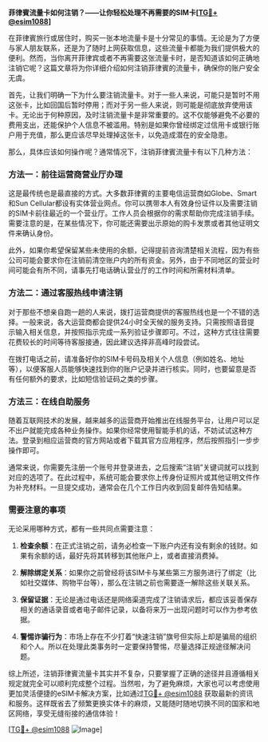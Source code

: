 **菲律賓流量卡如何注销？——让你轻松处理不再需要的SIM卡[[TG💪+ @esim1088](https://t.me/s/esim1088)]**

在菲律賓旅行或居住时，购买一张本地流量卡是十分常见的事情。无论是为了方便与家人朋友联系，还是为了随时上网获取信息，这些流量卡都能为我们提供极大的便利。然而，当你离开菲律宾或者不再需要这张流量卡时，是否知道该如何正确地注销它呢？这篇文章将为你详细介绍如何注销菲律賓的流量卡，确保你的账户安全无虞。

首先，让我们明确一下为什么要注销流量卡。对于一些人来说，可能只是暂时不用这张卡，比如回国后暂时停用；而对于另一些人来说，则可能是彻底放弃使用该卡。无论出于何种原因，及时注销流量卡是非常重要的。这不仅能够避免不必要的费用支出，还能保护个人信息不被滥用。特别是如果你曾经绑定过信用卡或银行账户用于充值，那么更应该尽早处理掉这张卡，以免造成潜在的安全隐患。

那么，具体应该如何操作呢？通常情况下，注销菲律賓流量卡有以下几种方法：

### 方法一：前往运营商营业厅办理

这是最传统也是最直接的方式。大多数菲律賓的主要电信运营商如Globe、Smart和Sun Cellular都设有实体营业网点。你可以携带本人有效身份证件以及需要注销的SIM卡前往最近的一个营业厅。工作人员会根据你的需求帮助你完成注销手续。需要注意的是，在某些情况下，你可能还需要出示原始的购卡发票或者其他证明文件来确认身份。

此外，如果你希望保留某些未使用的余额，记得提前咨询清楚相关流程，因为有些公司可能会要求你在注销前清空账户内的所有资金。另外，由于不同地区的营业时间可能会有所不同，请事先打电话确认营业厅的工作时间和所需材料清单。

### 方法二：通过客服热线申请注销

对于那些不想亲自跑一趟的人来说，拨打运营商提供的客服热线也是一个不错的选择。一般来说，各大运营商都会提供24小时全天候的服务支持。只需按照语音提示输入相关信息，并按照指示完成一系列验证步骤即可。不过，这种方式往往需要花费较长的时间等待客服接通，因此建议选择非高峰时段尝试。

在拨打电话之前，请准备好你的SIM卡号码及相关个人信息（例如姓名、地址等），以便客服人员能够快速找到你的账户记录并进行核实。同时，也要留意是否有任何额外的要求，比如短信验证码之类的步骤。

### 方法三：在线自助服务

随着互联网技术的发展，越来越多的运营商开始推出在线服务平台，让用户可以足不出户就能完成各种业务操作。如果你经常使用智能手机的话，不妨试试这种方法。登录到相应运营商的官方网站或者下载其官方应用程序，然后按照指引一步步操作即可。

通常来说，你需要先注册一个账号并登录进去，之后搜索“注销”关键词就可以找到对应的选项了。在此过程中，系统可能会要求你上传身份证照片或其他证明文件作为补充材料。一旦提交成功，通常会在几个工作日内收到回复邮件告知结果。

### 需要注意的事项

无论采用哪种方式，都有一些共同点需要注意：

1. **检查余额**：在正式注销之前，请务必检查一下账户内还有没有剩余的钱财。如果有余额的话，最好先将其转移到其他账户上，或者直接消费掉。
   
2. **解除绑定关系**：如果你之前曾经将该SIM卡与某些第三方服务进行了绑定（比如社交媒体、购物平台等），那么在注销之前也需要逐一解除这些关联关系。

3. **保留证据**：无论是通过电话还是网络渠道完成了注销请求后，都应该妥善保存相关的通话录音或者电子邮件记录，以备将来万一出现问题时可以作为参考依据。

4. **警惕诈骗行为**：市场上存在不少打着“快速注销”旗号但实际上却是骗局的组织和个人。所以在处理此类事务时一定要保持警惕，尽量选择正规途径解决问题。

综上所述，注销菲律賓流量卡其实并不复杂，只要掌握了正确的途径并且遵循相关规定就完全可以顺利完成整个过程。当然啦，为了避免麻烦，大家也可以考虑使用更加灵活便捷的eSIM卡解决方案，比如通过[TG💪+ @esim1088](https://t.me/s/esim1088) 获取最新的资讯和服务。这样既省去了频繁更换实体卡的麻烦，又能随时随地切换不同的国家和地区网络，享受无缝衔接的通信体验！

[[TG💪+ @esim1088](https://t.me/s/esim1088) ![Image](https://i.postimg.cc/4NQfJmqS/Snipaste-2025-05-13-00-14-12.png)]